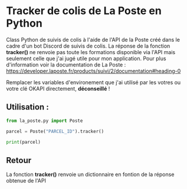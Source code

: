 # Tracker de colis de La Poste en Python

Class Python de suivis de colis à l'aide de l'API de la Poste créé dans le cadre d'un bot Discord de suivis de colis.
La réponse de la fonction **tracker()** ne renvoie pas toute les formations disponible via l'API mais seulement celle que j'ai jugé utile pour mon application. Pour plus d'information voir la documentation de La Poste : https://developer.laposte.fr/products/suivi/2/documentation#heading-0

Remplacer les variables d'environement que j'ai utilisé par les votres ou votre clé OKAPI directement, **déconseillé** !

## Utilisation :

```python
from la_poste.py import Poste

parcel = Poste("PARCEL_ID").tracker()

print(parcel)
```

## Retour

La fonction **tracker()** renvoie un dictionnaire en fontion de la réponse obtenue de l'API

